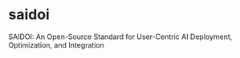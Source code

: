# saidoi
SAIDOI: An Open-Source Standard for User-Centric AI Deployment, Optimization, and Integration
